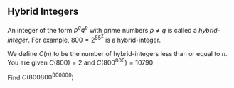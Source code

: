 ## Hybrid Integers

An integer of the form $p^qq^p$ with prime numbers $p\ne q$ is called a *hybrid-integer*.
For example, $800=2^55^2$ is a hybrid-integer.

We define $C(n)$ to be the number of hybrid-integers less than or equal to $n$.
You are given $C(800)=2$ and $C(800^{800})=10790$

Find $C(800800^{800800})$
